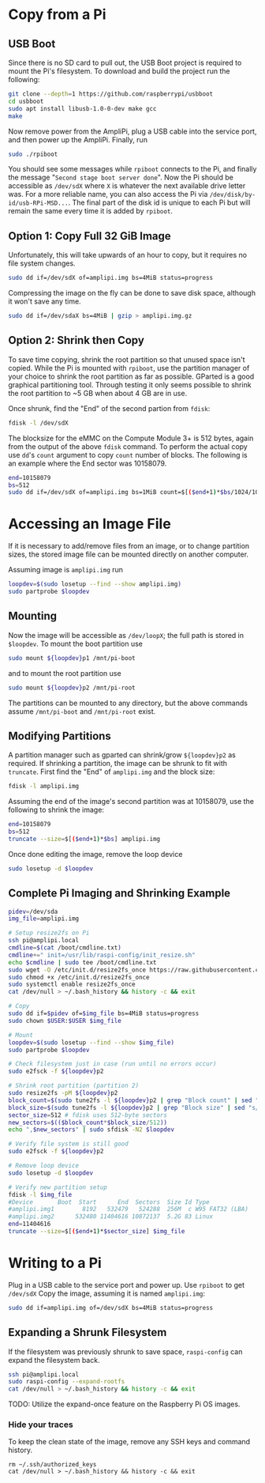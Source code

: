 # Copy from a Pi

## USB Boot
Since there is no SD card to pull out,
the USB Boot project is required to mount the Pi's filesystem.
To download and build the project run the following:
```sh
git clone --depth=1 https://github.com/raspberrypi/usbboot
cd usbboot
sudo apt install libusb-1.0-0-dev make gcc
make
```

Now remove power from the AmpliPi, plug a USB cable into the service port,
and then power up the AmpliPi. Finally, run
```sh
sudo ./rpiboot
```

You should see some messages while `rpiboot` connects to the Pi,
and finally the message "`Second stage boot server done`".
Now the Pi should be accessible as `/dev/sdX` where `X` is whatever
the next available drive letter was.
For a more reliable name, you can also access the Pi via
`/dev/disk/by-id/usb-RPi-MSD...`.
The final part of the disk id is unique to each Pi but will remain the same
every time it is added by `rpiboot`.

## Option 1: Copy Full 32 GiB Image
Unfortunately, this will take upwards of an hour to copy,
but it requires no file system changes.
```sh
sudo dd if=/dev/sdX of=amplipi.img bs=4MiB status=progress
```

Compressing the image on the fly can be done to save disk space,
although it won't save any time.
```sh
sudo dd if=/dev/sdaX bs=4MiB | gzip > amplipi.img.gz
```

## Option 2: Shrink then Copy
To save time copying, shrink the root partition so that unused space isn't copied.
While the Pi is mounted with `rpiboot`, use the partition manager of your choice to shrink the root partition as far as possible.
GParted is a good graphical partitioning tool.
Through testing it only seems possible to shrink the root partition to ~5 GB
when about 4 GB are in use.

Once shrunk, find the "End" of the second partion from `fdisk`:
```sh
fdisk -l /dev/sdX
```

The blocksize for the eMMC on the Compute Module 3+ is 512 bytes,
again from the output of the above `fdisk` command.
To perform the actual copy use `dd`'s `count` argument to copy `count`
number of blocks.
The following is an example where the End sector was 10158079.

```sh
end=10158079
bs=512
sudo dd if=/dev/sdX of=amplipi.img bs=1MiB count=$[($end+1)*$bs/1024/1024] status=progress
```

# Accessing an Image File
If it is necessary to add/remove files from an image, or to change partition
sizes, the stored image file can be mounted directly on another computer.

Assuming image is `amplipi.img` run
```sh
loopdev=$(sudo losetup --find --show amplipi.img)
sudo partprobe $loopdev
```

## Mounting
Now the image will be accessible as `/dev/loopX`; the full path is stored in `$loopdev`.
To mount the boot partition use
```sh
sudo mount ${loopdev}p1 /mnt/pi-boot
```
and to mount the root partition use
```sh
sudo mount ${loopdev}p2 /mnt/pi-root
```
The partitions can be mounted to any directory, but the above commands assume
`/mnt/pi-boot` and `/mnt/pi-root` exist.

## Modifying Partitions
A partition manager such as gparted can shrink/grow `${loopdev}p2` as required.
If shrinking a partition, the image can be shrunk to fit with `truncate`.
First find the "End" of `amplipi.img` and the block size:
```sh
fdisk -l amplipi.img
```

Assuming the end of the image's second partition was at 10158079,
use the following to shrink the image:
```sh
end=10158079
bs=512
truncate --size=$[($end+1)*$bs] amplipi.img
```

Once done editing the image, remove the loop device
```sh
sudo losetup -d $loopdev
```

## Complete Pi Imaging and Shrinking Example
```bash
pidev=/dev/sda
img_file=amplipi.img

# Setup resize2fs on Pi
ssh pi@amplipi.local
cmdline=$(cat /boot/cmdline.txt)
cmdline+=" init=/usr/lib/raspi-config/init_resize.sh"
echo $cmdline | sudo tee /boot/cmdline.txt
sudo wget -O /etc/init.d/resize2fs_once https://raw.githubusercontent.com/RPi-Distro/pi-gen/master/stage2/01-sys-tweaks/files/resize2fs_once
sudo chmod +x /etc/init.d/resize2fs_once
sudo systemctl enable resize2fs_once
cat /dev/null > ~/.bash_history && history -c && exit

# Copy
sudo dd if=$pidev of=$img_file bs=4MiB status=progress
sudo chown $USER:$USER $img_file

# Mount
loopdev=$(sudo losetup --find --show $img_file)
sudo partprobe $loopdev

# Check filesystem just in case (run until no errors occur)
sudo e2fsck -f ${loopdev}p2

# Shrink root partition (partition 2)
sudo resize2fs -pM ${loopdev}p2
block_count=$(sudo tune2fs -l ${loopdev}p2 | grep "Block count" | sed "s/^Block count: *//g")
block_size=$(sudo tune2fs -l ${loopdev}p2 | grep "Block size" | sed "s/^Block size: *//g")
sector_size=512 # fdisk uses 512-byte sectors
new_sectors=$(($block_count*$block_size/512))
echo ",$new_sectors" | sudo sfdisk -N2 $loopdev

# Verify file system is still good
sudo e2fsck -f ${loopdev}p2

# Remove loop device
sudo losetup -d $loopdev

# Verify new partition setup
fdisk -l $img_file
#Device       Boot  Start      End  Sectors  Size Id Type
#amplipi.img1        8192   532479   524288  256M  c W95 FAT32 (LBA)
#amplipi.img2      532480 11404616 10872137  5.2G 83 Linux
end=11404616
truncate --size=$[($end+1)*$sector_size] $img_file
```

# Writing to a Pi
Plug in a USB cable to the service port and power up.
Use `rpiboot` to get `/dev/sdX`
Copy the image, assuming it is named `amplipi.img`:
```sh
sudo dd if=amplipi.img of=/dev/sdX bs=4MiB status=progress
```

## Expanding a Shrunk Filesystem
If the filesystem was previously shrunk to save space,
`raspi-config` can expand the filesystem back.
```sh
ssh pi@amplipi.local
sudo raspi-config --expand-rootfs
cat /dev/null > ~/.bash_history && history -c && exit
```
TODO: Utilize the expand-once feature on the Raspberry Pi OS images.

### Hide your traces
To keep the clean state of the image, remove any SSH keys
and command history.
```
rm ~/.ssh/authorized_keys
cat /dev/null > ~/.bash_history && history -c && exit
```
